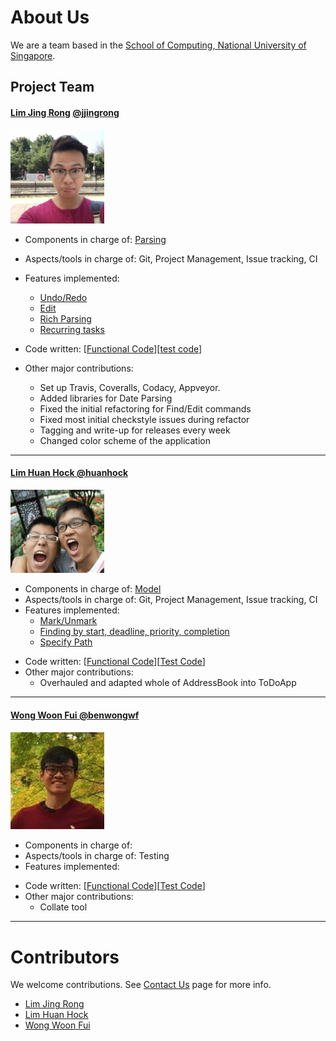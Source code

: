 # About Us

We are a team based in the [School of Computing, National University of Singapore](http://www.comp.nus.edu.sg).

## Project Team

#### [Lim Jing Rong](http://jjingrong.com) [@jjingrong](http://github.com/jjingrong)
<img src="images/jjingrong.png" width="150"><br>

* Components in charge of: [Parsing](https://github.com/CS2103JAN2017-F12-B2/main/blob/master/docs/DeveloperGuide.md#parsing-component)
* Aspects/tools in charge of: Git, Project Management, Issue tracking, CI
* Features implemented:
   * [Undo/Redo](https://github.com/CS2103JAN2017-F12-B2/main/blob/master/docs/UserGuide.md#undo)
   * [Edit](https://github.com/se-edu/CS2103JAN2017-F12-B2/main/blob/master/docs/UserGuide.md#edit)
   * [Rich Parsing](https://github.com/CS2103JAN2017-F12-B2/main/blob/master/docs/UserGuide.md#add)
   * [Recurring tasks](https://github.com/CS2103JAN2017-F12-B2/main/blob/master/docs/UserGuide.md#add)   

* Code written: [[Functional Code](https://github.com/CS2103JAN2017-F12-B2/main/blob/master/collated/main/A0114395E.md)][[test code](https://github.com/CS2103JAN2017-F12-B2/main/blob/master/collated/test/A0114395E.md)]
* Other major contributions:
  * Set up Travis, Coveralls, Codacy, Appveyor.
  * Added libraries for Date Parsing
  * Fixed the initial refactoring for Find/Edit commands
  * Fixed most initial checkstyle issues during refactor
  * Tagging and write-up for releases every week
  * Changed color scheme of the application

----

#### [Lim Huan Hock @huanhock](http://github.com/huanhock)
<img src="images/huanhock.png" width="150"><br>

* Components in charge of: [Model](https://github.com/CS2103JAN2017-F12-B2/main/blob/master/docs/DeveloperGuide.md#)
* Aspects/tools in charge of: Git, Project Management, Issue tracking, CI
* Features implemented:
   * [Mark/Unmark](https://github.com/CS2103JAN2017-F12-B2/main/blob/master/docs/UserGuide.md#mark)
   * [Finding by start, deadline, priority, completion](https://github.com/se-edu/addressbook-level4/blob/master/docs/UserGuide.md#find)
   * [Specify Path](https://github.com/se-edu/addressbook-level4/blob/master/docs/UserGuide.md#specifypath)   
<!-- todo code written -->
* Code written: [[Functional Code](https://github.com/CS2103JAN2017-F12-B2/main/blob/master/collated/main/A0124591H.md)][[Test Code](https://github.com/CS2103JAN2017-F12-B2/main/blob/master/collated/test/A0124591H.md)]
* Other major contributions:
  * Overhauled and adapted whole of AddressBook into ToDoApp

----

#### [Wong Woon Fui @benwongwf](http://github.com/benwongwf)
<img src="images/benwongwf.png" width="150"><br>

* Components in charge of:
* Aspects/tools in charge of: Testing
* Features implemented:
<!-- todo code written -->
* Code written: [[Functional Code](https://github.com/CS2103JAN2017-F12-B2/main/blob/master/collated/main/A0124153U.md)][[Test Code](https://github.com/CS2103JAN2017-F12-B2/main/blob/master/collated/test/A0124153U.md)]
* Other major contributions:
  * Collate tool

-----

# Contributors

We welcome contributions. See [Contact Us](ContactUs.md) page for more info.

* [Lim Jing Rong](https://github.com/CS2103AUG2016-F12-B2/main/pulls?q=is%3Apr+author%3Ajjingrong)
* [Lim Huan Hock](https://github.com/CS2103AUG2016-F12-B2/main/pulls?q=is%3Apr+author%3Ahuanhock)
* [Wong Woon Fui](https://github.com/CS2103AUG2016-F12-B2/main/pulls?q=is%3Apr+author%3Abenwongwf)
